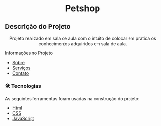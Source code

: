 

<h1 align="center">Petshop</h1>

## Descrição do Projeto
<p align="center">Projeto realizado em sala de aula com o intuito de colocar em pratica os conhecimentos adquiridos em sala de aula.</p>

Informações no Projeto
<!--ts-->
   * [Sobre](#Sobre)
   * [Serviços](#Serviços)
   * [Contato ](#Contato)
   <!--te-->
   
   ### 🛠 Tecnologias

As seguintes ferramentas foram usadas na construção do projeto:

- [Html](https://www.w3schools.com/html/)
- [CSS](https://www.w3schools.com/css/default.asp)
- [JavaScript](https://www.w3schools.com/js/default.asp)

